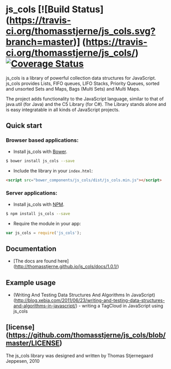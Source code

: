 # js_cols [![Build  Status] (https://travis-ci.org/thomasstjerne/js_cols.svg?branch=master)] (https://travis-ci.org/thomasstjerne/js_cols/) [![Coverage Status](https://coveralls.io/repos/thomasstjerne/js_cols/badge.png)](https://coveralls.io/repos/thomasstjerne/js_cols)

js_cols is a library of powerful collection data structures for JavaScript. js_cols provides Lists, FIFO queues, LIFO Stacks, Priority Queues, sorted and unsorted Sets and Maps, Bags (Multi Sets) and Multi Maps.

The project adds functionality to the JavaScript language, similar to that of java.util (for Java) and the C5 Library (for C#).
The Library stands alone and is easy integratable in all kinds of JavaScript projects. 

## Quick start

### Browser based applications:

+ Install js_cols with [Bower](https://github.com/bower/bower).

>
```bash
$ bower install js_cols --save
```

+ Include the library in your `index.html`:

>
``` html
<script src="bower_components/js_cols/dist/js_cols.min.js"></script>
```

### Server applications:

+  Install js_cols with [NPM](https://www.npmjs.com/).

>
```bash
$ npm install js_cols --save
```

+ Require the module in your app:

>
```javascript
var js_cols = require('js_cols');
```

## Documentation

+ [The docs are found here] (http://thomasstjerne.github.io/js_cols/docs/1.0.1/)

## Example usage

+ (Writing And Testing Data Structures And Algorithms In JavaScript)(http://blog.xebia.com/2011/06/23/writing-and-testing-data-structures-and-algorithms-in-javascript/) - writing a TagCloud in JavaScript using js_cols

## [license] (https://github.com/thomasstjerne/js_cols/blob/master/LICENSE)

The js_cols library was designed and written by Thomas Stjernegaard Jeppesen, 2010






